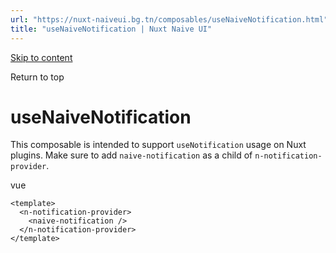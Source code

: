 ```yaml
---
url: "https://nuxt-naiveui.bg.tn/composables/useNaiveNotification.html"
title: "useNaiveNotification | Nuxt Naive UI"
---
```


[Skip to content](https://nuxt-naiveui.bg.tn/composables/useNaiveNotification.html#VPContent)

Return to top

# useNaiveNotification [​](https://nuxt-naiveui.bg.tn/composables/useNaiveNotification.html\#usenaivenotification)

This composable is intended to support `useNotification` usage on Nuxt plugins. Make sure to add `naive-notification` as a child of `n-notification-provider`.

vue

```
<template>
  <n-notification-provider>
    <naive-notification />
  </n-notification-provider>
</template>
```